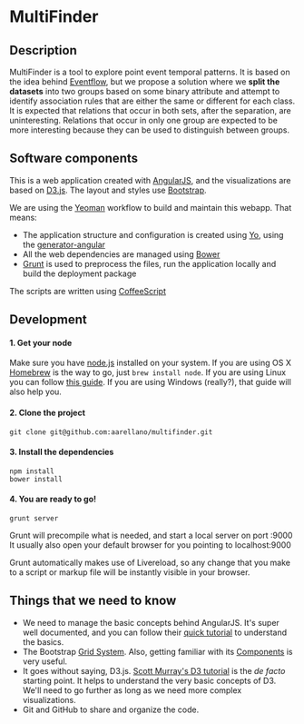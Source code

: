 MultiFinder
====

## Description

MultiFinder is a tool to explore point event temporal patterns. It is based on the idea behind [Eventflow][1], but we propose a solution where we **split the datasets** into two groups based on some binary attribute and attempt to identify association rules that are either the same or different for each class. It is expected that relations that occur in both sets, after the separation, are uninteresting. Relations that occur in only one group are expected to be more interesting because they can be used to distinguish between groups.

## Software components

This is a web application created with [AngularJS][2], and the visualizations are based on [D3.js][3]. The layout and styles use [Bootstrap][14].

We are using the [Yeoman][5] workflow to build and maintain this webapp. That means: 

* The application structure and configuration is created using [Yo][6], using the [generator-angular][7]
* All the web dependencies are managed using [Bower][4]
* [Grunt][8] is used to preprocess the files, run the application locally and build the deployment package

The scripts are written using [CoffeeScript][9]

## Development

#### 1. Get your node

Make sure you have [node.js][10] installed on your system. If you are using OS X [Homebrew][11] is the way to go, just `brew install node`. If you are using Linux you can follow [this guide][12]. If you are using Windows (really?), that guide will also help you.

#### 2. Clone the project

```
git clone git@github.com:aarellano/multifinder.git
```

#### 3. Install the dependencies

```
npm install
bower install
```

#### 4. You are ready to go!

```
grunt server
```

Grunt will precompile what is needed, and start a local server on port :9000 It usually also open your default browser for you pointing to localhost:9000

Grunt automatically makes use of Livereload, so any change that you make to a script or markup file will be instantly visible in your browser.

## Things that we need to know

* We need to manage the basic concepts behind AngularJS. It's super well documented, and you can follow their [quick tutorial][13] to understand the basics.
* The Bootstrap [Grid System][15]. Also, getting familiar with its [Components][16] is very useful.
* It goes without saying, D3.js. [Scott Murray's D3 tutorial][17] is the _de facto_ starting point. It helps to understand the very basic concepts of D3. We'll need to go further as long as we need more complex visualizations.
* Git and GitHub to share and organize the code.



[1]: http://www.cs.umd.edu/hcil/eventflow/
[2]: http://angularjs.org/
[3]: http://d3js.org/
[4]: http://bower.io/
[5]: http://yeoman.io/
[6]: https://github.com/yeoman/yo
[7]: https://github.com/yeoman/generator-angular
[8]: http://gruntjs.com/
[9]: http://coffeescript.org/
[10]: http://nodejs.org/
[11]: http://brew.sh/
[12]: https://github.com/joyent/node/wiki/Installing-Node.js-via-package-manager
[13]: http://docs.angularjs.org/tutorial
[14]: http://getbootstrap.com/
[15]: http://getbootstrap.com/css/#grid
[16]: http://getbootstrap.com/components/
[17]: http://alignedleft.com/tutorials/d3/
